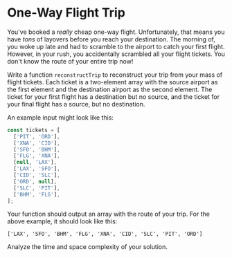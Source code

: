 # One-Way Flight Trip
You've booked a _really_ cheap one-way flight. Unfortunately, that means you have _tons_ of layovers before you reach your destination. The morning of, you woke up late and had to scramble to the airport to catch your first flight. However, in your rush, you accidentally scrambled all your flight tickets. You don't know the route of your entire trip now!

Write a function `reconstructTrip` to reconstruct your trip from your mass of flight tickets. Each ticket is a two-element array with the source airport as the first element and the destination airport as the second element. The ticket for your first flight has a destination but no source, and the ticket for your final flight has a source, but no destination. 

An example input might look like this:
```js
const tickets = [
  ['PIT', 'ORD'],
  ['XNA', 'CID'],
  ['SFO', 'BHM'],
  ['FLG', 'XNA'],
  [null, 'LAX'], 
  ['LAX', 'SFO'],
  ['CID', 'SLC'],
  ['ORD', null],
  ['SLC', 'PIT'],
  ['BHM', 'FLG'],
];
```

Your function should output an array with the route of your trip. For the above example, it should look like this:
```
['LAX', 'SFO', 'BHM', 'FLG', 'XNA', 'CID', 'SLC', 'PIT', 'ORD']
```

Analyze the time and space complexity of your solution.